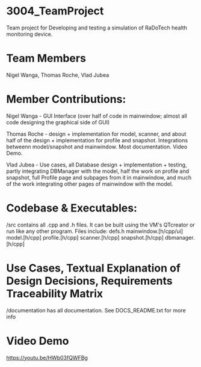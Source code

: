 # 3004_TeamProject
Team project for Developing and testing a simulation of RaDoTech  health monitoring device.

# Team Members
Nigel Wanga, Thomas Roche, Vlad Jubea

# Member Contributions:
Nigel Wanga - GUI Interface (over half of code in mainwindow; almost all code designing the graphical side of GUI)

Thomas Roche - design + implementation for model, scanner, and about half of the design + implementation for profile and snapshot.
                Integrations betweenn model/snapshot and mainwindow. Most documentation. Video Demo.

Vlad Jubea - Use cases, all Database design + implementation + testing, partly integrating DBManager with the model, 
              half the work on profile and snapshot, full Profile page and subpages from it in mainwindow, and 
              much of the work integrating other pages of mainwindow with the model.

# Codebase & Executables:
/src contains all .cpp and .h files. It can be built using the VM's QTcreator or run like any other program. 
Files include:
defs.h
mainwindow.[h/cpp/ui]
model.[h/cpp]
profile.[h/cpp]
scanner.[h/cpp]
snapshot.[h/cpp]
dbmanager.[h/cpp]

# Use Cases, Textual Explanation of Design Decisions, Requirements Traceability Matrix
/documentation has all documentation. See DOCS_README.txt for more info

# Video Demo
https://youtu.be/HWb03fQWFBg
